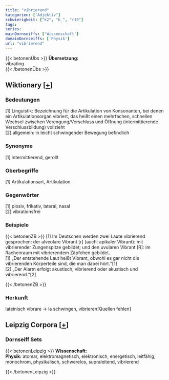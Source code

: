```yaml
---
title: "vibrierend"
kategorien: ["Adjektiv"]
schwierigkeit: ["k2", "h_", "r19"]
tags:
series:
mainDornseiffs: ['Wissenschaft']
domainDornseiffs: ['Physik']
url: "vibrierend"
---
```


{{< betonenÜbs >}}
**Übersetzung:**  
vibrating  
{{< /betonenÜbs >}}

## Wiktionary [[+](https://de.wiktionary.org/wiki/vibrierend)]

### Bedeutungen
[1] Linguistik: Bezeichnung für die Artikulation von Konsonanten, bei denen ein Artikulationsorgan vibriert, das heißt einen mehrfachen, schnellen Wechsel zwischen Verengung/Verschluss und Öffnung (intermittierende Verschlussbildung) vollzieht  
[2] allgemein: in leicht schwingender Bewegung befindlich  

### Synonyme
[1] intermittierend, gerollt  

### Oberbegriffe
[1] Artikulationsart, Artikulation  

### Gegenwörter
[1] plosiv, frikativ, lateral, nasal  
[2] vibrationsfrei  

### Beispiele
{{< betonenZB >}}
[1] Im Deutschen werden zwei Laute vibrierend gesprochen: der alveolare Vibrant [r] (auch: apikaler Vibrant): mit vibrierender Zungenspitze gebildet; und den uvularen Vibrant [R]: im Rachenraum mit vibrierendem Zäpfchen gebildet.  
[1] „Der entstehende Laut heißt Vibrant, obwohl es gar nicht die vibrierenden Körperteile sind, die man dabei hört.“[1]  
[2] „Der Alarm erfolgt akustisch, vibrierend oder akustisch und vibrierend.“[2]  

{{< /betonenZB >}}
### Herkunft
lateinisch vibrare → la schwingen, vibrieren[Quellen fehlen]  


## Leipzig Corpora [[+](https://corpora.uni-leipzig.de/en/res?word=vibrierend&corpusId=deu_newscrawl-public_2018)]

### Dornseiff Sets
{{< betonenLeipzig >}}
**Wissenschaft:**  
**Physik:** atomar, elektromagnetisch, elektronisch, energetisch, leitfähig, monochrom, physikalisch, schwerelos, supraleitend, vibrierend  

{{< /betonenLeipzig >}}
